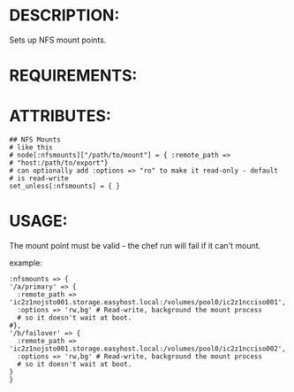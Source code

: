 # DESCRIPTION:

Sets up NFS mount points.

# REQUIREMENTS:

# ATTRIBUTES: 

    ## NFS Mounts
    # like this
    # node[:nfsmounts]["/path/to/mount"] = { :remote_path =>
    # "host:/path/to/export"}
    # can optionally add :options => "ro" to make it read-only - default
    # is read-write
    set_unless[:nfsmounts] = { }


# USAGE:

The mount point must be valid - the chef run will fail if it can't mount.

example:

    :nfsmounts => {
    '/a/primary' => {
      :remote_path => 'ic2z1nojsto001.storage.easyhost.local:/volumes/pool0/ic2z1ncciso001',
      :options => 'rw,bg' # Read-write, background the mount process
      # so it doesn't wait at boot.
    #},
    '/b/failover' => {
      :remote_path => 'ic2z1nojsto001.storage.easyhost.local:/volumes/pool0/ic2z1ncciso002',
      :options => 'rw,bg' # Read-write, background the mount process
      # so it doesn't wait at boot.
    }
    }
